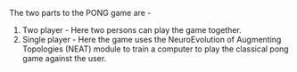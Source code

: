 The two parts to the PONG game are -
1. Two player - Here two persons can play the game together.
2. Single player - Here the game uses the NeuroEvolution of Augmenting Topologies (NEAT) module to train a computer to play the classical pong game against the user.